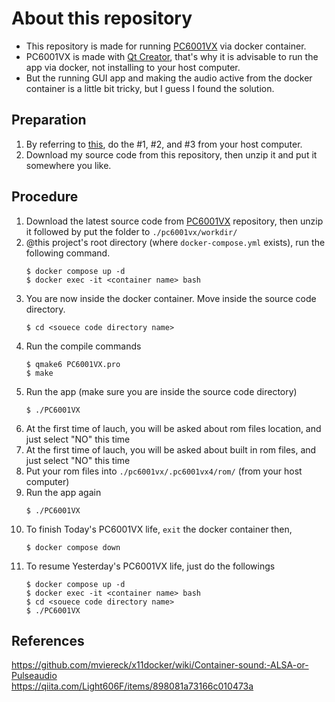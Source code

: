 # About this repository
- This repository is made for running [PC6001VX](https://github.com/eighttails/PC6001VX) via docker container.
- PC6001VX is made with [Qt Creator](https://www.qt.io/product/development-tools), that's why it is advisable to run the app via docker, not installing to your host computer.
- But the running GUI app and making the audio active from the docker container is a little bit tricky, but I guess I found the solution.

## Preparation
1. By referring to [this](https://gist.github.com/Shinya-GitHub-Center/db99219f61789b5148cdb3e70ad44f98), do the #1, #2, and #3 from your host computer.
2. Download my source code from this repository, then unzip it and put it somewhere you like.

## Procedure
1. Download the latest source code from [PC6001VX](https://github.com/eighttails/PC6001VX) repository, then unzip it followed by put the folder to `./pc6001vx/workdir/`
2. @this project's root directory (where `docker-compose.yml` exists), run the following command.
    ```
    $ docker compose up -d
    $ docker exec -it <container name> bash
    ```
3. You are now inside the docker container. Move inside the source code directory.
    ```
    $ cd <souece code directory name>
    ```
4. Run the compile commands
    ```
    $ qmake6 PC6001VX.pro
    $ make
    ```
5. Run the app (make sure you are inside the source code directory)
    ```
    $ ./PC6001VX
    ```
6. At the first time of lauch, you will be asked about rom files location, and just select "NO" this time
7. At the first time of lauch, you will be asked about built in rom files, and just select "NO" this time
8. Put your rom files into `./pc6001vx/.pc6001vx4/rom/` (from your host computer)
9. Run the app again
    ```
    $ ./PC6001VX
    ```
10. To finish Today's PC6001VX life, `exit` the docker container then,
    ```
    $ docker compose down
    ```
11. To resume Yesterday's PC6001VX life, just do the followings
    ```
    $ docker compose up -d
    $ docker exec -it <container name> bash
    $ cd <souece code directory name>
    $ ./PC6001VX
    ```

## References
https://github.com/mviereck/x11docker/wiki/Container-sound:-ALSA-or-Pulseaudio  
https://qiita.com/Light606F/items/898081a73166c010473a  

